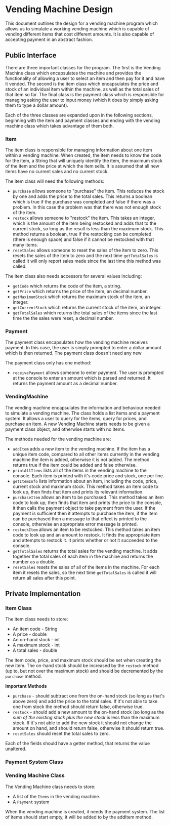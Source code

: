 # Vending Machine Design

This document outlines the design for a vending machine program which allows us to simulate a working vending machine which is capable of vending different items that cost different amounts. It is also capable of accepting payment in an abstract fashion.

## Public Interface

There are three important classes for the program. The first is the Vending Machine class which encapsulates the machine and provides the functionality of allowing a user to select an item and then pay for it and have it vended. The second is the item class which encapsulates the price and stock of an individual item within the machine, as well as the total sales of that item so far. The final class is the payment class which is responsible for managing asking the user to input money (which it does by simply asking them to type a dollar amount).

Each of the three classes are expanded upon in the following sections, beginning with the item and payment classes and ending with the vending machine class which takes advantage of them both.

### Item

The item class is responsible for managing information about one item within a vending machine. When created, the item needs to know the code for the item, a String that will uniquely identify the item, the maximum stock of the item and the price at which the item sells. It is assumed that all new items have no current sales and no current stock.

The item class will need the following methods:

* `purchase` allows someone to "purchase" the item. This reduces the stock by one and adds the price to the total sales. This returns a boolean which is true if the purchase was completed and false if there was a problem. In this case the problem was that there was not enough stock of the item.
* `restock` allows someone to "restock" the item. This takes an integer, which is the amount of the item being restocked and adds that to the current stock, so long as the result is less than the maximum stock. This method returns a boolean, true if the restocking can be completed (there is enough space) and false if it cannot be restocked with that many items.
* `resetSales` allows someone to reset the sales of the item to zero. This resets the sales of the item to zero and the next time `getTotalSales` is called it will only report sales made since the last time this method was called. 

The item class also needs accessors for several values including:
* `getCode` which returns the code of the item, a string.
* `getPrice` which returns the price of the item, an decimal number.
* `getMaximumStock` which returns the maximum stock of the item, an integer.
* `getCurrentStock` which returns the current stock of the item, an integer.
* `getTotalSales` which returns the total sales of the items since the last time the the sales were reset, a decimal number.

### Payment

The payment class encapsulates how the vending machine receives payment. In this case, the user is simply prompted to enter a dollar amount which is then returned. The payment class doesn't need any new 

The payment class only has one method:

* `receivePayment` allows someone to enter payment. The user is prompted at the console to enter an amount which is parsed and returned. It returns the payment amount as a decimal number.

### VendingMachine

The vending machine encapsulates the information and behaviour needed to simulate a vending machine. The class holds a list items and a payment system. It allows a user to query for the items, query for prices, and purchase an item. A new Vending Machine starts needs to be given a payment class object, and otherwise starts with no items.

The methods needed for the vending machine are:
* `addItem` adds a new item to the vending machine. If the item has a unique item code, compared to all other items currently in the vending machine the item is added, otherwise it is not added. The method returns true if the item could be added and false otherwise.
* `printAllItems` lists all of the items in the vending machine to the console. Each item is printed with it's code price and stock, one per line.
* `getItemInfo` lists information about an item, including the code, price, current stock and maximum stock. This method takes an item code to look up, then finds that item and prints its relevant information.
* `purchaseItem` allows an item to be purchased. This method takes an item code to look up, then finds that item and prints the price to the console, it then calls the payment object to take payment from the user. If the payment is sufficient then it attempts to purchase the item, if the item can be purchased then a message to that effect is printed to the console, otherwise an appropriate error message is printed.
* `restockItem` allows an item to be restocked. This method takes an item code to look up and an amount to restock. It finds the appropriate item and attempts to restock it. It prints whether or not it succeeded to the console.
* `getTotalSales` returns the total sales for the vending machine. It adds together the total sales of each item in the machine and returns the number as a double.
* `resetSales` resets the sales of all of the items in the machine. For each item it resets the sales, so the next time `getTotalSales` is called it will return all sales after this point.

## Private Implementation

### Item Class

The item class needs to store:
* An item code - String
* A price - double
* An on-hand stock - int
* A maximum stock - int
* A total sales - double

The item code, price, and maximum stock should be set when creating the new item. The on-hand stock should be increased by the `restock` method (up to, but not over the maximum stock) and should be decremented by the `purchase` method. 

**Important Methods**
* `purchase` - should subtract one from the on-hand stock (so long as that's above zero) and add the price to the total sales. If it's not able to take one from stock the method should return false, otherwise true.
* `restock` - should add a new amount to the on-hand stock (so long as the *sum of the existing stock plus the new stock* is less than the maximum stock. If it's not able to add the new stock it should not change the amount on hand, and should return false, otherwise it should return true.
* `resetSales` should reset the total sales to zero. 

Each of the fields should have a getter method, that returns the value unaltered.
 
 ### Payment System Class
 
 ### Vending Machine Class
 
 The Vending Machine class needs to store:
* A list of the `Items` in the vending machine.
* A `Payment` system

When the vending machine is created, it needs the payment system. The list of items should start empty, it will be added to by the addItem method.

